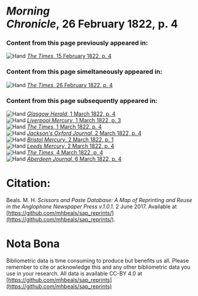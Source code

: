 # *Morning Chronicle*, 26 February 1822, p. 4  
  
### Content from this page previously appeared in:  
![Hand](http://scissorsandpaste.net/wp-content/uploads/2017/06/smallhandpointer.png) [*The Times*, 15 February 1822, p. 4](https://mhbeals.github.io/sap_html/The-Times/The-Times-15-February-1822-p-4)  
  
### Content from this page simeltaneously appeared in:  
![Hand](http://scissorsandpaste.net/wp-content/uploads/2017/06/smallhandpointer.png) [*The Times*, 26 February 1822, p. 4](https://mhbeals.github.io/sap_html/The-Times/The-Times-26-February-1822-p-4)  
  
### Content from this page subsequently appeared in:  
![Hand](http://scissorsandpaste.net/wp-content/uploads/2017/06/smallhandpointer.png) [*Glasgow Herald*, 1 March 1822, p. 4](https://mhbeals.github.io/sap_html/Glasgow-Herald/Glasgow-Herald-1-March-1822-p-4)  
![Hand](http://scissorsandpaste.net/wp-content/uploads/2017/06/smallhandpointer.png) [*Liverpool Mercury*, 1 March 1822, p. 3](https://mhbeals.github.io/sap_html/Liverpool-Mercury/Liverpool-Mercury-1-March-1822-p-3)  
![Hand](http://scissorsandpaste.net/wp-content/uploads/2017/06/smallhandpointer.png) [*The Times*, 1 March 1822, p. 4](https://mhbeals.github.io/sap_html/The-Times/The-Times-1-March-1822-p-4)  
![Hand](http://scissorsandpaste.net/wp-content/uploads/2017/06/smallhandpointer.png) [*Jackson's Oxford Journal*, 2 March 1822, p. 4](https://mhbeals.github.io/sap_html/Jackson's-Oxford-Journal/Jackson's-Oxford-Journal-2-March-1822-p-4)  
![Hand](http://scissorsandpaste.net/wp-content/uploads/2017/06/smallhandpointer.png) [*Bristol Mercury*, 2 March 1822, p. 1](https://mhbeals.github.io/sap_html/Bristol-Mercury/Bristol-Mercury-2-March-1822-p-1)  
![Hand](http://scissorsandpaste.net/wp-content/uploads/2017/06/smallhandpointer.png) [*Leeds Mercury*, 2 March 1822, p. 4](https://mhbeals.github.io/sap_html/Leeds-Mercury/Leeds-Mercury-2-March-1822-p-4)  
![Hand](http://scissorsandpaste.net/wp-content/uploads/2017/06/smallhandpointer.png) [*The Times*, 4 March 1822, p. 4](https://mhbeals.github.io/sap_html/The-Times/The-Times-4-March-1822-p-4)  
![Hand](http://scissorsandpaste.net/wp-content/uploads/2017/06/smallhandpointer.png) [*Aberdeen Journal*, 6 March 1822, p. 4](https://mhbeals.github.io/sap_html/Aberdeen-Journal/Aberdeen-Journal-6-March-1822-p-4)  


# Citation: 

Beals. M. H. *Scissors and Paste Database: A Map of Reprinting and Reuse in the Anglophone Newspaper Press v.1.0.1.* 2 June 2017. Available at [https://github.com/mhbeals/sap_reprints/](https://github.com/mhbeals/sap_reprints/). 

# Nota Bona

Bibliometric data is time consuming to produce but benefits us all. Please remember to cite or acknowledge this and any other bibliometric data you use in your research. All data is available CC-BY 4.0 at [https://github.com/mhbeals/sap_reprints](https://github.com/mhbeals/sap_reprints)